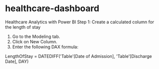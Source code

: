 # healthcare-dashboard
Healthcare Analytics with Power BI 
Step 1: Create a calculated column for the length of stay
1.	Go to the Modeling tab.
2.	Click on New Column.
3.	Enter the following DAX formula:

LengthOfStay = DATEDIFF('Table'[Date of Admission], 'Table'[Discharge Date], DAY)

